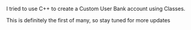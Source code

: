 I tried to use C++ to create a Custom User Bank account using Classes.

This is definitely the first of many, so stay tuned for more updates